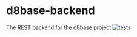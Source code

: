 # d8base-backend
The REST backend for the d8base project ![tests](https://github.com/maxi-booking/d8base-backend/workflows/tests/badge.svg)
